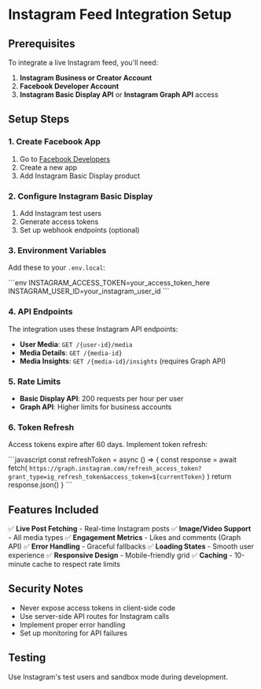 # Instagram Feed Integration Setup

## Prerequisites

To integrate a live Instagram feed, you'll need:

1. **Instagram Business or Creator Account**
2. **Facebook Developer Account**
3. **Instagram Basic Display API** or **Instagram Graph API** access

## Setup Steps

### 1. Create Facebook App
1. Go to [Facebook Developers](https://developers.facebook.com/)
2. Create a new app
3. Add Instagram Basic Display product

### 2. Configure Instagram Basic Display
1. Add Instagram test users
2. Generate access tokens
3. Set up webhook endpoints (optional)

### 3. Environment Variables
Add these to your `.env.local`:

\`\`\`env
INSTAGRAM_ACCESS_TOKEN=your_access_token_here
INSTAGRAM_USER_ID=your_instagram_user_id
\`\`\`

### 4. API Endpoints

The integration uses these Instagram API endpoints:

- **User Media**: `GET /{user-id}/media`
- **Media Details**: `GET /{media-id}`
- **Media Insights**: `GET /{media-id}/insights` (requires Graph API)

### 5. Rate Limits

- **Basic Display API**: 200 requests per hour per user
- **Graph API**: Higher limits for business accounts

### 6. Token Refresh

Access tokens expire after 60 days. Implement token refresh:

\`\`\`javascript
const refreshToken = async () => {
  const response = await fetch(
    `https://graph.instagram.com/refresh_access_token?grant_type=ig_refresh_token&access_token=${currentToken}`
  )
  return response.json()
}
\`\`\`

## Features Included

✅ **Live Post Fetching** - Real-time Instagram posts
✅ **Image/Video Support** - All media types
✅ **Engagement Metrics** - Likes and comments (Graph API)
✅ **Error Handling** - Graceful fallbacks
✅ **Loading States** - Smooth user experience
✅ **Responsive Design** - Mobile-friendly grid
✅ **Caching** - 10-minute cache to respect rate limits

## Security Notes

- Never expose access tokens in client-side code
- Use server-side API routes for Instagram calls
- Implement proper error handling
- Set up monitoring for API failures

## Testing

Use Instagram's test users and sandbox mode during development.
